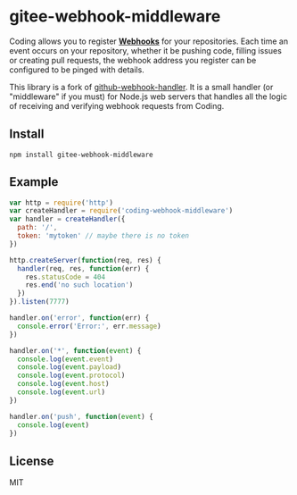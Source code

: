 # gitee-webhook-middleware

Coding allows you to register **[Webhooks](https://gitee.com/help/categories/40)** for your repositories. Each time an event occurs on your repository, whether it be pushing code, filling issues or creating pull requests, the webhook address you register can be configured to be pinged with details.

This library is a fork of [github-webhook-handler](https://github.com/rvagg/github-webhook-handler). It is a small handler (or "middleware" if you must) for Node.js web servers that handles all the logic of receiving and verifying webhook requests from Coding.

## Install

`npm install gitee-webhook-middleware`

## Example

```js
var http = require('http')
var createHandler = require('coding-webhook-middleware')
var handler = createHandler({
  path: '/',
  token: 'mytoken' // maybe there is no token
})

http.createServer(function(req, res) {
  handler(req, res, function(err) {
    res.statusCode = 404
    res.end('no such location')
  })
}).listen(7777)

handler.on('error', function(err) {
  console.error('Error:', err.message)
})

handler.on('*', function(event) {
  console.log(event.event)
  console.log(event.payload)
  console.log(event.protocol)
  console.log(event.host)
  console.log(event.url)
})

handler.on('push', function(event) {
  console.log(event)
})

```

## License

MIT
